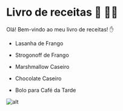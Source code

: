 # Livro de receitas :book: :man_cook: 

Olá! Bem-vindo ao meu livro de receitas! :hand:

- Lasanha de Frango

- Strogonoff de Frango

- Marshmallow Caseiro

- Chocolate Caseiro

- Bolo para Café da Tarde




![alt ](https://media1.tenor.com/images/dc161d6eed000f9f293b86ded38fb39f/tenor.gif?itemid=17927025)

